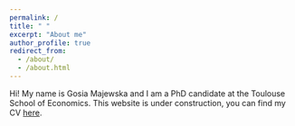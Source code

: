 ```yaml
---
permalink: /
title: " "
excerpt: "About me"
author_profile: true
redirect_from: 
  - /about/
  - /about.html
---
```

Hi! My name is Gosia Majewska and I am a PhD candidate at the Toulouse School of Economics. This website is under construction, you can find my CV [here](https://gosia-majewska.github.io/files/Gosia_Majewska.pdf).

